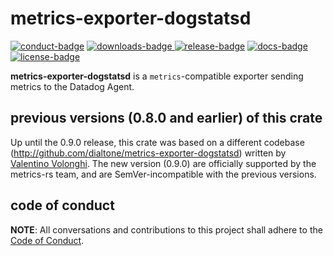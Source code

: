# metrics-exporter-dogstatsd

[![conduct-badge][]][conduct] [![downloads-badge][] ![release-badge][]][crate] [![docs-badge][]][docs] [![license-badge][]](#license)

[conduct-badge]: https://img.shields.io/badge/%E2%9D%A4-code%20of%20conduct-blue.svg
[downloads-badge]: https://img.shields.io/crates/d/metrics-exporter-dogstatsd.svg
[release-badge]: https://img.shields.io/crates/v/metrics-exporter-dogstatsd.svg
[license-badge]: https://img.shields.io/crates/l/metrics-exporter-dogstatsd.svg
[docs-badge]: https://docs.rs/metrics-exporter-dogstatsd/badge.svg
[conduct]: https://github.com/metrics-rs/metrics/blob/master/CODE_OF_CONDUCT.md
[crate]: https://crates.io/crates/metrics-exporter-dogstatsd
[docs]: https://docs.rs/metrics-exporter-dogstatsd

__metrics-exporter-dogstatsd__ is a `metrics`-compatible exporter sending metrics to the Datadog Agent.

## previous versions (0.8.0 and earlier) of this crate

Up until the 0.9.0 release, this crate was based on a different codebase
(http://github.com/dialtone/metrics-exporter-dogstatsd) written by [Valentino Volonghi](http://github.com/dialtone). The
new version (0.9.0) are officially supported by the metrics-rs team, and are SemVer-incompatible with the previous
versions.

## code of conduct

**NOTE**: All conversations and contributions to this project shall adhere to the [Code of Conduct][conduct].
